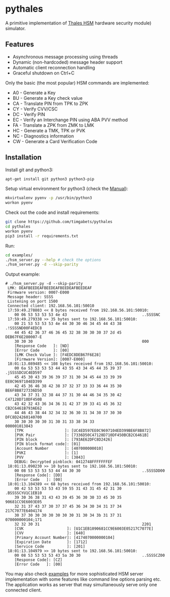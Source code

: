 # pythales


A primitive implementation of [Thales HSM](https://en.wikipedia.org/wiki/Hardware_security_module) hardware security module) simulator.

## Features

- Asynchronous message processing using threads
- Dynamic (non-hardcoded) message header support
- Automatic client reconnection handling
- Graceful shutdown on Ctrl+C

Only the basic (the most popular) HSM commands are implemented:

- A0 - Generate a Key
- BU - Generate a Key check value 
- CA - Translate PIN from TPK to ZPK 
- CY - Verify CVV/CSC
- DC - Verify PIN
- EC - Verify an Interchange PIN using ABA PVV method
- FA - Translate a ZPK from ZMK to LMK
- HC - Generate a TMK, TPK or PVK
- NC - Diagnostics information
- CW - Generate a Card Verification Code

## Installation

Install git and python3:
```bash
apt-get install git python3 python3-pip
```

Setup virtual environment for python3 (check the [Manual](https://virtualenvwrapper.readthedocs.io/en/latest/)):
```bash
mkvirtualenv pyenv -p /usr/bin/python3
workon pyenv
```

Check out the code and install requirements:
```bash
git clone https://github.com/timgabets/pythales
cd pythales
workon pyenv
pip3 install -r requirements.txt
```
 
Run:
```bash
cd examples/
./hsm_server.py --help # check the options
./hsm_server.py -d --skip-parity
```

Output example:
```
# ./hsm_server.py -d --skip-parity
 LMK: DEAFBEEDEAFBEEDEAFBEEDEAFBEEDEAF
 Firmware version: 0007-E000
 Message header: SSSS
 Listening on port 1500
 Connected client: 192.168.56.101:50010
 17:59:49.278803 << 8 bytes received from 192.168.56.101:50010: 
	00 06 53 53 53 53 4e 43                                 ..SSSSNC
 17:59:49.279338 >> 35 bytes sent to 192.168.56.101:50010:
 	00 21 53 53 53 53 4e 44 30 30 46 34 45 44 43 38         .!SSSSND00F4EDC8
 	44 45 42 36 37 46 36 45 32 38 30 30 30 37 2d 45         DEB67F6E280007-E
	30 30 30                                                000
	[Response Code   ]: [ND]
	[Error Code      ]: [00]
	[LMK Check Value ]: [F4EDC8DEB67F6E28]
	[Firmware Version]: [0007-E000]
 18:01:13.089485 << 108 bytes received from 192.168.56.101:50010: 
	00 6a 53 53 53 53 44 43 55 43 34 45 44 35 39 37         .jSSSSDCUC4ED597
	45 45 30 43 39 36 39 37 31 30 34 45 44 33 39 39         EE0C9697104ED399
	42 45 36 46 38 42 38 37 32 37 33 33 36 44 35 30         BE6F8B8727336D50
	43 34 37 31 32 38 44 37 31 30 44 46 34 35 30 42         C47128D710DF450B
	43 42 32 43 36 34 36 31 42 37 39 33 41 45 36 32         CB2C6461B793AE62
	44 46 43 38 44 32 34 32 36 30 31 34 30 37 30 30         DFC8D24260140700
	30 30 30 30 30 31 30 31 33 38 34 33                     000001013843	
	[TPK                  ]: [UC4ED597EE0C9697104ED399BE6F8B872]
	[PVK Pair             ]: [7336D50C47128D710DF450BCB2C6461B]
	[PIN block            ]: [793AE62DFC8D2426]
	[PIN block format code]: [01]
	[Account Number       ]: [407000000010]
	[PVKI                 ]: [1]
	[PVV                  ]: [3843]
	DEBUG: Decrypted pinblock: 0412748FFFFFFFEF
 18:01:13.090230 >> 10 bytes sent to 192.168.56.101:50010:
	00 08 53 53 53 53 44 44 30 30                           ..SSSSDD00
	[Response Code]: [DD]
	[Error Code   ]: [00]
 18:01:13.104389 << 68 bytes received from 192.168.56.101:50010: 
	00 42 53 53 53 53 43 59 55 31 43 31 45 42 31 30         .BSSSSCYU1C1EB10
	39 30 36 38 31 43 43 39 45 36 30 30 33 45 30 35         90681CC9E6003E05
	32 31 37 43 37 30 37 37 45 36 34 30 34 31 37 34         217C7077E6404174
	30 37 30 30 30 30 30 30 30 31 30 34 3b 31 37 31         070000000104;171
	32 32 30 31                                             2201
	[CVK                   ]: [U1C1EB1090681CC9E6003E05217C7077E]
	[CVV                   ]: [640]
	[Primary Account Number]: [4174070000000104]
	[Expiration Date       ]: [1712]
	[Service Code          ]: [201]
 18:01:13.104979 >> 10 bytes sent to 192.168.56.101:50010:
	00 08 53 53 53 53 43 5a 30 30                           ..SSSSCZ00
	[Response Code]: [CZ]
	[Error Code   ]: [00]
```

You may also check [examples](https://github.com/timgabets/pythales/tree/master/examples) for more sophisticated HSM server implementation with some features like command line options parsing etc. The application works as server that may simultaneously serve only one connected client.